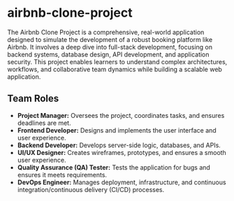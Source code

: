 # airbnb-clone-project

The Airbnb Clone Project is a comprehensive, real-world application designed to simulate the development of a robust booking platform like Airbnb. It involves a deep dive into full-stack development, focusing on backend systems, database design, API development, and application security. This project enables learners to understand complex architectures, workflows, and collaborative team dynamics while building a scalable web application.

## Team Roles

- **Project Manager:** Oversees the project, coordinates tasks, and ensures deadlines are met.
- **Frontend Developer:** Designs and implements the user interface and user experience.
- **Backend Developer:** Develops server-side logic, databases, and APIs.
- **UI/UX Designer:** Creates wireframes, prototypes, and ensures a smooth user experience.
- **Quality Assurance (QA) Tester:** Tests the application for bugs and ensures it meets requirements.
- **DevOps Engineer:** Manages deployment, infrastructure, and continuous integration/continuous delivery (CI/CD) processes.
